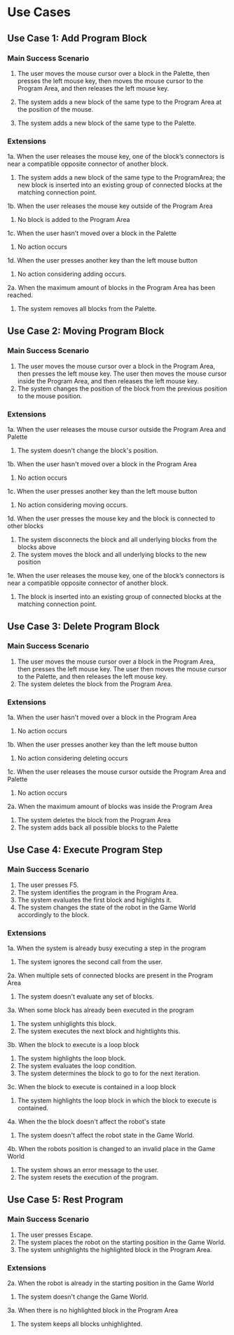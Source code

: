 # Use Cases
## Use Case 1: Add Program Block
### Main Success Scenario
1. The user moves the mouse cursor over a block in the Palette, then presses the left mouse key, then moves the mouse 
cursor to the Program Area, and then releases the left mouse key.

2. The system adds a new block of the same type to the Program Area at the position of the mouse.

3. The system adds a new block of the same type to the Palette.

### Extensions
1a. When the user releases the mouse key, one of the block’s 
connectors is near a compatible opposite connector of another block.
 1. The system adds a new block of the same type to the ProgramArea;
 the new block is inserted into an existing group of connected blocks at the matching connection point.

1b. When the user releases the mouse key outside of the Program Area
 1. No block is added to the Program Area

1c. When the user hasn't moved over a block in the Palette
 1. No action occurs

1d. When the user presses another key than the left mouse button
 1. No action considering adding occurs.

2a. When the maximum amount of blocks in the Program Area has been reached.
 1. The system removes all blocks from the Palette.
 
## Use Case 2: Moving Program Block
### Main Success Scenario
 1. The user moves the mouse cursor over a block in the Program Area, then presses the left mouse key. 
 The user then moves the mouse cursor inside the Program Area, and then releases the left mouse key.
 2. The system changes the position of the block from the previous position to the mouse position.
### Extensions
1a. When the user releases the mouse cursor outside the Program Area and Palette
1. The system doesn't change the block's position.

1b. When the user hasn't moved over a block in the Program Area
 1. No action occurs
 
1c. When the user presses another key than the left mouse button
 1. No action considering moving occurs.

1d. When the user presses the mouse key and the block is connected to other blocks
 1. The system disconnects the block and all underlying blocks from the blocks above
 2. The system moves the block and all underlying blocks to the new position

1e. When the user releases the mouse key, one of the block’s 
connectors is near a compatible opposite connector of another block.
 1. The block is inserted into an existing group of connected blocks at the matching connection point.
## Use Case 3: Delete Program Block

### Main Success Scenario
1. The user moves the mouse cursor over a block in the Program Area, then presses the left mouse key. 
 The user then moves the mouse cursor to the Palette, and then releases the left mouse key.
 2. The system deletes the block from the Program Area.
 
### Extensions
1a. When the user hasn't moved over a block in the Program Area
 1. No action occurs
 
1b. When the user presses another key than the left mouse button
 1. No action considering deleting occurs
 
1c. When the user releases the mouse cursor outside the Program Area and Palette
 1. No action occurs
 
2a. When the maximum amount of blocks was inside the Program Area
 1. The system deletes the block from the Program Area
 2. The system adds back all possible blocks to the Palette



## Use Case 4: Execute Program Step

### Main Success Scenario

1. The user presses F5.
2. The system identifies the program in the Program Area.
3. The system evaluates the first block and highlights it.
4. The system changes the state of the robot in the Game World accordingly to the block.  

### Extensions

1a. When the system is already busy executing a step in the program
1. The system ignores the second call from the user.

2a. When multiple sets of connected blocks are present in the Program Area
1. The system doesn't evaluate any set of blocks.

3a. When some block has already been executed in the program
1. The system unhiglights this block.
2. The system executes the next block and hightlights this. 

3b. When the block to execute is a loop block
1. The system highlights the loop block.
2. The system evaluates the loop condition. 
3. The system determines the block to go to for the next iteration. 

3c. When the block to execute is contained in a loop block
1. The system highlights the loop block in which the block to execute is contained. 

4a. When the the block doesn't affect the robot's state
1. The system doesn't affect the robot state in the Game World.

4b. When the robots position is changed to an invalid place in the Game World
1. The system shows an error message to the user.
2. The system resets the execution of the program.


## Use Case 5: Rest Program

### Main Success Scenario

1. The user presses Escape.
2. The system places the robot on the starting position in the Game World.
3. The system unhighlights the highlighted block in the Program Area.

### Extensions

2a. When the robot is already in the starting position in the Game World 
1. The system doesn't change the Game World.

3a. When there is no highlighted block in the Program Area
1. The system keeps all blocks unhighlighted.

